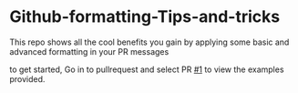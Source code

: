 # Github-formatting-Tips-and-tricks
This repo shows all the cool benefits you gain by applying some basic and advanced formatting in your PR messages 


to get started, Go in to pullrequest and select PR [#1](https://github.com/Zlatans3/Github-formatting-Tips-and-tricks/pull/1) to view the examples provided.
